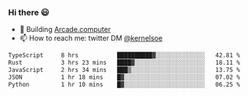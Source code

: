 ### Hi there 😃

- 🔨 Building [Arcade.computer](https://arcade.computer)
- 📫 How to reach me: twitter DM [@kernelsoe](https://twitter.com/kernelsoe)

<!--START_SECTION:waka-->

```txt
TypeScript     8 hrs           ██████████▓░░░░░░░░░░░░░░   42.81 %
Rust           3 hrs 23 mins   ████▓░░░░░░░░░░░░░░░░░░░░   18.11 %
JavaScript     2 hrs 34 mins   ███▒░░░░░░░░░░░░░░░░░░░░░   13.75 %
JSON           1 hr 18 mins    █▓░░░░░░░░░░░░░░░░░░░░░░░   07.02 %
Python         1 hr 10 mins    █▓░░░░░░░░░░░░░░░░░░░░░░░   06.25 %
```

<!--END_SECTION:waka-->
